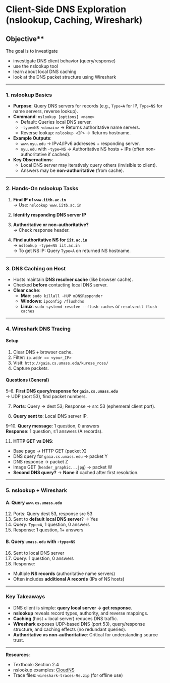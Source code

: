 # Client-Side DNS Exploration (nslookup, Caching, Wireshark)

## Objective**

The goal is to investigate
- investigate DNS client behavior (query/response)
- use the nslookup tool
- learn about local DNS caching
- look at the DNS packet structure using Wireshark

---

### **1. nslookup Basics**
- **Purpose**: Query DNS servers for records (e.g., `Type=A` for IP, `Type=NS` for name servers, reverse lookup).
- **Command**: `nslookup [options] <name>`
  - Default: Queries local DNS server.
  - `-type=NS <domain>` → Returns authoritative name servers.
  - Reverse lookup: `nslookup <IP>` → Returns hostname.
- **Example Outputs**:
  - `www.nyu.edu` → IPv4/IPv6 addresses + responding server.
  - `nyu.edu` with `-type=NS` → Authoritative NS hosts + IPs (often non-authoritative if cached).
- **Key Observations**:
  - Local DNS server may iteratively query others (invisible to client).
  - Answers may be **non-authoritative** (from cache).

---

### **2. Hands-On nslookup Tasks**
1. **Find IP of `www.iitb.ac.in`**  
   → Use: `nslookup www.iitb.ac.in`

2. **Identify responding DNS server IP**

3. **Authoritative or non-authoritative?**  
   → Check response header.

4. **Find authoritative NS for `iit.ac.in`**  
   → `nslookup -type=NS iit.ac.in`  
   → To get NS IP: Query `Type=A` on returned NS hostname.

---

### **3. DNS Caching on Host**
- Hosts maintain **DNS resolver cache** (like browser cache).
- Checked **before** contacting local DNS server.
- **Clear cache**:
  - **Mac**: `sudo killall -HUP mDNSResponder`
  - **Windows**: `ipconfig /flushdns`
  - **Linux**: `sudo systemd-resolve --flush-caches` or `resolvectl flush-caches`

---

### **4. Wireshark DNS Tracing**

#### **Setup**
1. Clear DNS + browser cache.
2. Filter: `ip.addr == <your_IP>`
3. Visit: `http://gaia.cs.umass.edu/kurose_ross/`
4. Capture packets.

#### **Questions (General)**
5–6. **First DNS query/response for `gaia.cs.umass.edu`**  
   → UDP (port 53), find packet numbers.

7. **Ports**: Query → dest 53; Response → src 53 (ephemeral client port).

8. **Query sent to**: Local DNS server IP.

9–10. **Query message**: 1 question, 0 answers  
   **Response**: 1 question, ≥1 answers (A records).

11. **HTTP GET vs DNS**:
   - Base page → HTTP GET (packet X)
   - DNS query for `gaia.cs.umass.edu` → packet Y
   - DNS response → packet Z
   - Image GET (`header_graphic...jpg`) → packet W
   - **Second DNS query?** → **None** if cached after first resolution.

---

### **5. nslookup + Wireshark**

#### **A. Query `www.cs.umass.edu`**
12. Ports: Query dest 53, response src 53  
13. Sent to **default local DNS server**? → Yes  
14. Query: `Type=A`, 1 question, 0 answers  
15. Response: 1 question, 1+ answers

#### **B. Query `umass.edu` with `-type=NS`**
16. Sent to local DNS server  
17. Query: 1 question, 0 answers  
18. Response:
   - Multiple **NS records** (authoritative name servers)
   - Often includes **additional A records** (IPs of NS hosts)

---

### **Key Takeaways**
- DNS client is simple: **query local server → get response**.
- **nslookup** reveals record types, authority, and reverse mappings.
- **Caching** (host + local server) reduces DNS traffic.
- **Wireshark** exposes UDP-based DNS (port 53), query/response structure, and caching effects (no redundant queries).
- **Authoritative vs non-authoritative**: Critical for understanding source trust.

---

**Resources**:
- Textbook: Section 2.4
- nslookup examples: [CloudNS](https://www.cloudns.net/blog/10-most-used-nslookup-commands/)
- Trace files: `wireshark-traces-9e.zip` (for offline use)
